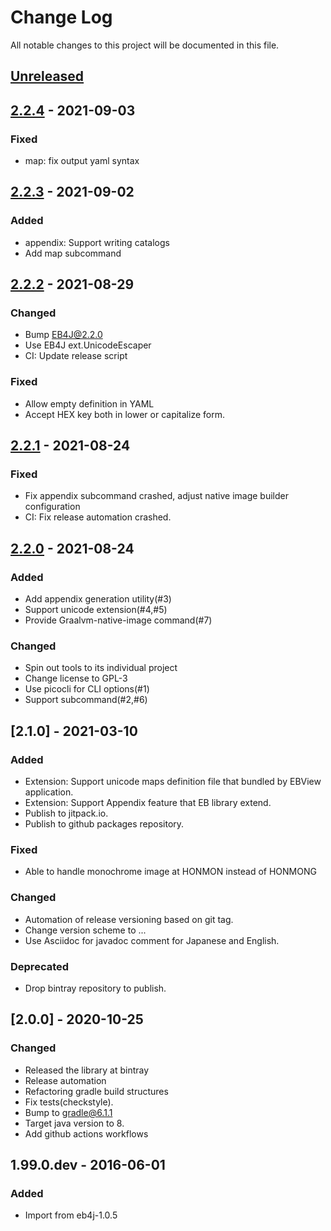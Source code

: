 # Change Log
All notable changes to this project will be documented in this file.

## [Unreleased]

## [2.2.4] - 2021-09-03

### Fixed
- map: fix output yaml syntax

## [2.2.3] - 2021-09-02

### Added
- appendix: Support writing catalogs
- Add map subcommand

## [2.2.2] - 2021-08-29

### Changed
- Bump EB4J@2.2.0
- Use EB4J ext.UnicodeEscaper
- CI: Update release script

### Fixed
- Allow empty definition in YAML
- Accept HEX key both in lower or capitalize form.

## [2.2.1] - 2021-08-24

### Fixed
- Fix appendix subcommand crashed, adjust native image builder configuration
- CI: Fix release automation crashed. 

## [2.2.0] - 2021-08-24

### Added
- Add appendix generation utility(#3)
- Support unicode extension(#4,#5)
- Provide Graalvm-native-image command(#7)

### Changed
- Spin out tools to its individual project
- Change license to GPL-3
- Use picocli for CLI options(#1)
- Support subcommand(#2,#6)

## [2.1.0] - 2021-03-10

### Added
- Extension: Support unicode maps definition file that bundled by EBView application.
- Extension: Support Appendix feature that EB library extend.
- Publish to jitpack.io.
- Publish to github packages repository.

### Fixed
- Able to handle monochrome image at HONMON instead of HONMONG

### Changed
- Automation of release versioning based on git tag.
- Change version scheme to <major>.<minor>.<patchlevel>.<build>
- Use Asciidoc for javadoc comment for Japanese and English.

### Deprecated
- Drop bintray repository to publish.

## [2.0.0] - 2020-10-25
### Changed
- Released the library at bintray
- Release automation
- Refactoring gradle build structures
- Fix tests(checkstyle).
- Bump to gradle@6.1.1
- Target java version to 8.
- Add github actions workflows

## 1.99.0.dev - 2016-06-01
### Added
- Import from eb4j-1.0.5

[Unreleased]: https://github.com/eb4j/eb4j/compare/v2.2.4...HEAD
[2.2.4]: https://github.com/eb4j/eb4j/compare/v2.2.3...v2.2.4
[2.2.3]: https://github.com/eb4j/eb4j/compare/v2.2.2...v2.2.3
[2.2.2]: https://github.com/eb4j/eb4j/compare/v2.2.1...v2.2.2
[2.2.1]: https://github.com/eb4j/eb4j/compare/v2.2.0...v2.2.1
[2.2.0]: https://github.com/eb4j/eb4j/compare/v2.1.0...v2.2.0
